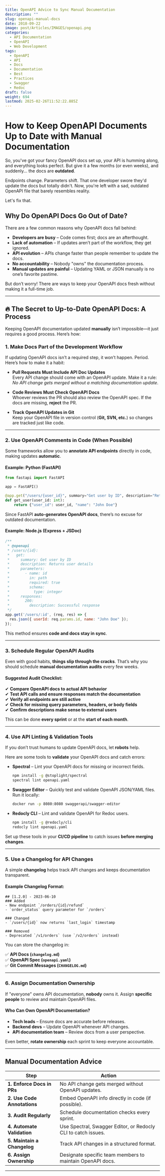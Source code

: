 ```yaml
---
title: OpenAPI Advice to Sync Manual Documentation
description: ""
slug: openapi-manual-docs
date: 2018-09-22
image: post/Articles/IMAGES/openapi.png
categories:
  - API Documentation
  - OpenAPI
  - Web Development
tags:
  - OpenAPI
  - API
  - Docs
  - Documentation
  - Best
  - Practices
  - Swagger
  - Redoc
draft: false
weight: 694
lastmod: 2025-02-26T11:52:22.885Z
---
```

# How to Keep OpenAPI Documents Up to Date with Manual Documentation

So, you've got your fancy OpenAPI docs set up, your API is humming along, and everything looks perfect. But give it a few months (or even weeks), and suddenly... the docs are **outdated**.

Endpoints change. Parameters shift. That one developer swore they'd update the docs but totally didn't. Now, you're left with a sad, outdated OpenAPI file that barely resembles reality.

Let's fix that.

## Why Do OpenAPI Docs Go Out of Date?

There are a few common reasons why OpenAPI docs fall behind:

* **Developers are busy** – Code comes first; docs are an afterthought.
* **Lack of automation** – If updates aren’t part of the workflow, they get ignored.
* **API evolution** – APIs change faster than people remember to update the docs.
* **No accountability** – Nobody "owns" the documentation process.
* **Manual updates are painful** – Updating YAML or JSON manually is no one’s favorite pastime.

But don’t worry! There are ways to keep your OpenAPI docs fresh without making it a full-time job.

***

## 🔥 The Secret to Up-to-Date OpenAPI Docs: A Process

Keeping OpenAPI documentation updated **manually** isn’t impossible—it just requires a good process. Here’s how:

### 1. **Make Docs Part of the Development Workflow**

If updating OpenAPI docs isn’t a required step, it won’t happen. Period. Here’s how to make it a habit:

* **Pull Requests Must Include API Doc Updates**\
  Every API change should come with an OpenAPI update. Make it a rule: *No API change gets merged without a matching documentation update*.

* **Code Reviews Must Check OpenAPI Docs**\
  Whoever reviews the PR should also review the OpenAPI spec. If the docs are missing, **reject** the PR.

* **Track OpenAPI Updates in Git**\
  Keep your OpenAPI file in version control (**Git, SVN, etc.**) so changes are tracked just like code.

***

### 2. **Use OpenAPI Comments in Code (When Possible)**

Some frameworks allow you to **annotate API endpoints** directly in code, making updates **automatic**.

#### Example: Python (FastAPI)

```python
from fastapi import FastAPI

app = FastAPI()

@app.get("/users/{user_id}", summary="Get user by ID", description="Returns user details.")
def get_user(user_id: int):
    return {"user_id": user_id, "name": "John Doe"}
```

Since FastAPI **auto-generates OpenAPI docs**, there’s no excuse for outdated documentation.

#### Example: Node.js (Express + JSDoc)

```javascript
/**
 * @openapi
 * /users/{id}:
 *   get:
 *     summary: Get user by ID
 *     description: Returns user details
 *     parameters:
 *       - name: id
 *         in: path
 *         required: true
 *         schema:
 *           type: integer
 *     responses:
 *       200:
 *         description: Successful response
 */
app.get('/users/:id', (req, res) => {
  res.json({ userId: req.params.id, name: "John Doe" });
});
```

This method ensures **code and docs stay in sync**.

***

### 3. **Schedule Regular OpenAPI Audits**

Even with good habits, **things slip through the cracks**. That’s why you should schedule **manual documentation audits** every few weeks.

#### Suggested Audit Checklist:

✔ **Compare OpenAPI docs to actual API behavior**\
✔ **Test API calls and ensure responses match the documentation**\
✔ **Verify all endpoints are still active**\
✔ **Check for missing query parameters, headers, or body fields**\
✔ **Confirm descriptions make sense to external users**

This can be done **every sprint** or at the **start of each month**.

***

### 4. **Use API Linting & Validation Tools**

If you don’t trust humans to update OpenAPI docs, let **robots** help.

Here are some tools to **validate** your OpenAPI docs and catch errors:

* **Spectral** – Lint your OpenAPI docs for missing or incorrect fields.
  ```sh
  npm install -g @stoplight/spectral
  spectral lint openapi.yaml
  ```

* **Swagger Editor** – Quickly test and validate OpenAPI JSON/YAML files.\
  Run it locally:
  ```sh
  docker run -p 8080:8080 swaggerapi/swagger-editor
  ```

* **Redocly CLI** – Lint and validate OpenAPI for Redoc users.
  ```sh
  npm install -g @redocly/cli
  redocly lint openapi.yaml
  ```

Set up these tools in your **CI/CD pipeline** to catch issues **before merging changes**.

***

### 5. **Use a Changelog for API Changes**

A simple **changelog** helps track API changes and keeps documentation transparent.

#### Example Changelog Format:

```
## [1.2.0] - 2023-06-10
### Added
- New endpoint `/orders/{id}/refund`
- `order_status` query parameter for `/orders`

### Changed
- `/users/{id}` now returns `last_login` timestamp

### Removed
- Deprecated `/v1/orders` (use `/v2/orders` instead)
```

You can store the changelog in:

✅ **API Docs (`changelog.md`)**\
✅ **OpenAPI Spec (`openapi.yaml`)**\
✅ **Git Commit Messages (`CHANGELOG.md`)**

***

### 6. **Assign Documentation Ownership**

If "everyone" owns API documentation, **nobody** owns it. Assign **specific people** to review and maintain OpenAPI files.

#### Who Can Own OpenAPI Documentation?

* **Tech leads** – Ensure docs are accurate before releases.
* **Backend devs** – Update OpenAPI whenever API changes.
* **API documentation team** – Review docs from a user perspective.

Even better, **rotate ownership** each sprint to keep everyone accountable.

***

## Manual Documentation Advice

| Step                        | Action                                                        |
| --------------------------- | ------------------------------------------------------------- |
| **1. Enforce Docs in PRs**  | No API change gets merged without OpenAPI updates.            |
| **2. Use Code Annotations** | Embed OpenAPI info directly in code (if possible).            |
| **3. Audit Regularly**      | Schedule documentation checks every sprint.                   |
| **4. Automate Validation**  | Use Spectral, Swagger Editor, or Redocly CLI to catch issues. |
| **5. Maintain a Changelog** | Track API changes in a structured format.                     |
| **6. Assign Ownership**     | Designate specific team members to maintain OpenAPI docs.     |

***

<!-- 
## Conclusion

Keeping OpenAPI documentation **up to date manually** isn’t fun, but it’s totally doable with the right process.

By making API documentation **part of the development workflow**, leveraging **code annotations**, and using **validation tools**, you can prevent your docs from rotting into oblivion.

Now go forth and **document like a pro**! 🏆

---

## 🔑 Key Takeaways

| Summary        | Details |
|---------------|---------|
| **Why do docs go stale?** | API changes, lack of process, no automation. |
| **Best way to keep OpenAPI docs updated?** | Make it part of the dev workflow. |
| **Automation tools?** | Spectral, Redocly, Swagger Editor. |
| **Changelog importance?** | Helps track API changes systematically. |
| **Who should own API docs?** | Assign responsibility to devs, tech leads, or a dedicated team. |

```
-->
